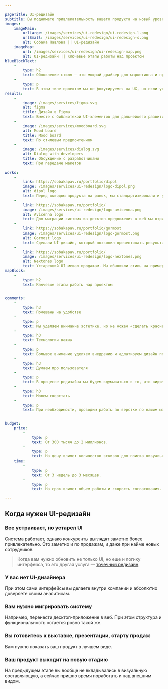 ```yaml
---

pageTitle: UI-редизайн
subtitle: Вы поднимете привлекательность вашего продукта на новый уровень, не меняя сам продукт. Мы сделаем дизайн современным и выделяющимся среди конкурентов. 
images:
    imageMain:
        urlLarge: /images/services/ui-redesign/ui-redesign-l.png 
        urlSmall: /images/services/ui-redesign/ui-redesign-s.png
        alt: Собака Павлова || UI-редизайн
    imageMap:
        url: /images/services/ui-redesign/ui-redesign-map.png
        alt: UI-редизайн || Ключевые этапы работы над проектом
blueBlockText:
    -
        type: h2
        text: Обновление стиля — это мощный драйвер для маркетинга и продаж
    -
        type: p
        text: В этом типе проектом мы не фокусируемся на UX, но если увидим существенные проблемы, то обязательно о них расскажем.
results:
    -
        image: /images/services/figma.svg
        alt: figma
        title: Дизайн в Figma
        text: Вместе с библиотекой UI-элементов для дальнейшего развития
    -
        image: /images/services/moodboard.svg
        alt: Mood board
        title: Mood board
        text: По стилевым предпочтениям
    -
        image: /images/services/dialog.svg
        alt: Dialog with developers
        title: Обсуждение с разработчиками
        text: При передаче макетов
                                                    
works:
    -
        link: https://sobakapav.ru/portfolio/dipol
        image: /images/services/ui-redesign/logo-dipol.png
        alt: dipol logo
        text: Перед выводом продукта на рынок, мы стандартизировали и унифицировали UI. 
    -
        link: https://sobakapav.ru/portfolio/
        image: /images/services/ui-redesign/logo-avicenna.png
        alt: Avicenna logo
        text: Для миграции системы из десктоп-предложения в веб мы отрисовали интерфейс заново
    -
        link: https://sobakapav.ru/portfolio/gormost
        image: /images/services/ui-redesign/logo-gormost.png
        alt: Gormost logo
        text: Сделали UI-дизайн, который позволил презентовать результат в министерствах.
    -
        link: https://sobakapav.ru/portfolio/
        image: /images/services/ui-redesign/logo-nextones.png
        alt: Nextones logo
        text: Устаревший UI мешал продажам. Мы обновили стиль на примере одного раздела.
mapBlock:
    -
        type: h2
        text: Ключевые этапы работы над проектом
    

comments:
    -
        type: h3
        text: Помешаны на удобстве
    -
        type: p
        text: Мы уделяем внимание эстетике, но не можем «сделать красиво» в ущерб удобству и практичности. Если вы считаете, что вам нужна красота для эмоционального привлечения пользователей, то мы — не самые подходящие подрядчики.
    -
        type: h3
        text: Технологии важны
    -
        type: p
        text: Большое внимание уделяем внедрению и адпатируем дизайн под технологию.
    -
        type: h3
        text: Думаем про пользователя
    -
        type: p
        text: В процессе редизайна мы будем вдумываться в то, что видим на экране. Выделять акценты, менять компоновку, предлагать заменить один UI-элемент другим или точечно что-то добавить. Так мы улучшаем пользовательское взаимодействие на конкретной странице, не затрагивая весь весь сценарий и во всю логику работы системы.
    -
        type: h3
        text: Можем сверстать
    -
        type: p
        text: При необходимости, проводим работы по верстке по нашим макетам.
    

budget:
    price:
        -
            type: p
            text: От 300 тысяч до 2 миллионов.
        -
            type: p
            text: На цену влияет количество эскизов для поиска визуального решения и количество экранов, которые необходимо отрисовать.
    time:
        -
            type: p
            text: От 3 недель до 3 месяцев.
        -
            type: p
            text: На срок влияет объем работы и скорость согласования.

---
```


## Когда нужен UI-редизайн

### Все устраивает, но устарел UI

Система работает, однако конкуренты выглядят заметно более привлекательно. Это заметно и по продажам, и даже при найме новых сотрудников.

> Когда вам нужно обновить не только UI, но еще и логику интерфейса, то это другая услуга — [точечный редизайн](/services/redesign).

### У вас нет UI-дизайнера

При этом сами интерфейсы вы делаете внутри компании и абсолютно доверяете своим аналитикам.

### Вам нужно мигрировать систему

Например, перенести десктоп-приложение в веб. При этом структура и функциональность остается ровно такой же. 

### Вы готовитесь к выставке, презентации, старту продаж

Вам нужно показать ваш продукт в лучшем виде.

### Ваш продукт выходит на новую стадию

На предыдущем этапе вы вообще не вкладывались в визуальную составляющую, а сейчас пришло время поработать и над внешним видом.
